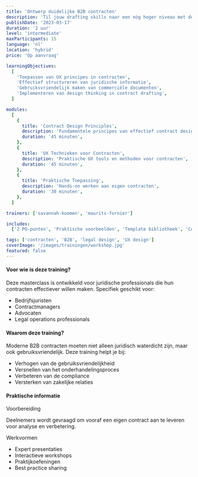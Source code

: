 ```yaml
---
title: 'Ontwerp duidelijke B2B contracten'
description: 'Til jouw drafting skills naar een nóg hoger niveau met deze masterclass. Leer hoe je juridische informatie het beste structureert en welke UX ontwerptechnieken je kunt inzetten om commerciële contracten gebruiksvriendelijker te maken.'
publishDate: '2023-03-17'
duration: '2 uur'
level: 'intermediate'
maxParticipants: 15
language: 'nl'
location: 'hybrid'
price: 'Op aanvraag'

learningObjectives:
  [
    'Toepassen van UX principes in contracten',
    'Effectief structureren van juridische informatie',
    'Gebruiksvriendelijk maken van commerciële documenten',
    'Implementeren van design thinking in contract drafting',
  ]

modules:
  [
    {
      title: 'Contract Design Principles',
      description: 'Fundamentele principes van effectief contract design',
      duration: '45 minuten',
    },
    {
      title: 'UX Technieken voor Contracten',
      description: 'Praktische UX tools en methoden voor contracten',
      duration: '45 minuten',
    },
    {
      title: 'Praktische Toepassing',
      description: 'Hands-on werken aan eigen contracten',
      duration: '30 minuten',
    },
  ]

trainers: ['savannah-koomen', 'maurits-fornier']

includes:
  ['2 PO-punten', 'Praktische voorbeelden', 'Template bibliotheek', 'Certificaat van deelname']

tags: ['contracten', 'B2B', 'legal design', 'UX design']
coverImage: '/images/trainingen/workshop.jpg'
featured: false
---
```


#### Voor wie is deze training?

Deze masterclass is ontwikkeld voor juridische professionals die hun contracten effectiever willen maken. Specifiek geschikt voor:

- Bedrijfsjuristen
- Contractmanagers
- Advocaten
- Legal operations professionals

#### Waarom deze training?

Moderne B2B contracten moeten niet alleen juridisch waterdicht zijn, maar ook gebruiksvriendelijk. Deze training helpt je bij:

- Verhogen van de gebruiksvriendelijkheid
- Versnellen van het onderhandelingsproces
- Verbeteren van de compliance
- Versterken van zakelijke relaties

#### Praktische informatie

Voorbereiding

Deelnemers wordt gevraagd om vooraf een eigen contract aan te leveren voor analyse en verbetering.

Werkvormen

- Expert presentaties
- Interactieve workshops
- Praktijkoefeningen
- Best practice sharing
